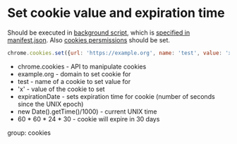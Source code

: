 # Set cookie value and expiration time

Should be executed in [background script](https://developer.chrome.com/docs/extensions/mv3/background_pages/),
which is [specified in manifest.json](/chrome-extension/background_script).
Also [cookies persmissions](/chrome-extension/cookies) should be set.

```javascript
chrome.cookies.set({url: 'https://example.org', name: 'test', value: 'x', expirationDate: (new Date().getTime()/1000) + 60 * 60 * 24 * 30});
```

- chrome.cookies - API to manipulate cookies
- example.org - domain to set cookie for
- test - name of a cookie to set value for
- 'x' - value of the cookie to set
- expirationDate - sets expiration time for cookie (number of seconds since the UNIX epoch)
- new Date().getTime()/1000) - current UNIX time
- 60 * 60 * 24 * 30 - cookie will expire in 30 days

group: cookies
